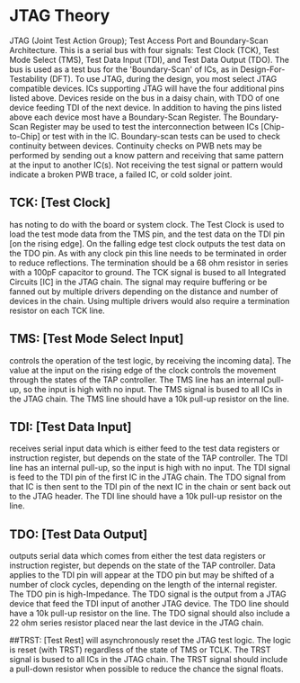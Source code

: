 # JTAG Theory 

JTAG (Joint Test Action Group); Test Access Port and Boundary-Scan Architecture. This is a serial bus with four signals: Test Clock (TCK), Test Mode Select (TMS), Test Data Input (TDI), and Test Data Output (TDO). The bus is used as a test bus for the 'Boundary-Scan' of ICs, as in Design-For-Testability (DFT). To use JTAG, during the design, you most select JTAG compatible devices. ICs supporting JTAG will have the four additional pins listed above. Devices reside on the bus in a daisy chain, with TDO of one device feeding TDI of the next device. In addition to having the pins listed above each device most have a Boundary-Scan Register. The Boundary-Scan Register may be used to test the interconnection between ICs [Chip-to-Chip] or test with in the IC. Boundary-scan tests can be used to check continuity between devices. Continuity checks on PWB nets may be performed by sending out a know pattern and receiving that same pattern at the input to another IC(s). Not receiving the test signal or pattern would indicate a broken PWB trace, a failed IC, or cold solder joint.

## TCK: [Test Clock] 
has noting to do with the board or system clock. The Test Clock is used to load the test mode data from the TMS pin, and the test data on the TDI pin [on the rising edge]. On the falling edge test clock outputs the test data on the TDO pin. As with any clock pin this line needs to be terminated in order to reduce reflections. The termination should be a 68 ohm resistor in series with a 100pF capacitor to ground. The TCK signal is bused to all Integrated Circuits [IC] in the JTAG chain. The signal may require buffering or be fanned out by multiple drivers depending on the distance and number of devices in the chain. Using multiple drivers would also require a termination resistor on each TCK line.

## TMS: [Test Mode Select Input] 
controls the operation of the test logic, by receiving the incoming data]. The value at the input on the rising edge of the clock controls the movement through the states of the TAP controller. The TMS line has an internal pull-up, so the input is high with no input. The TMS signal is bused to all ICs in the JTAG chain. The TMS line should have a 10k pull-up resistor on the line.

## TDI: [Test Data Input] 
receives serial input data which is either feed to the test data registers or instruction register, but depends on the state of the TAP controller. The TDI line has an internal pull-up, so the input is high with no input. The TDI signal is feed to the TDI pin of the first IC in the JTAG chain. The TDO signal from that IC is then sent to the TDI pin of the next IC in the chain or sent back out to the JTAG header. The TDI line should have a 10k pull-up resistor on the line.

## TDO: [Test Data Output] 
outputs serial data which comes from either the test data registers or instruction register, but depends on the state of the TAP controller. Data applies to the TDI pin will appear at the TDO pin but may be shifted of a number of clock cycles, depending on the length of the internal register. The TDO pin is high-Impedance. The TDO signal is the output from a JTAG device that feed the TDI input of another JTAG device. The TDO line should have a 10k pull-up resistor on the line. The TDO signal should also include a 22 ohm series resistor placed near the last device in the JTAG chain.

##TRST: [Test Rest] 
will asynchronously reset the JTAG test logic. The logic is reset (with TRST) regardless of the state of TMS or TCLK. The TRST signal is bused to all ICs in the JTAG chain. The TRST signal should include a pull-down resistor when possible to reduce the chance the signal floats.
